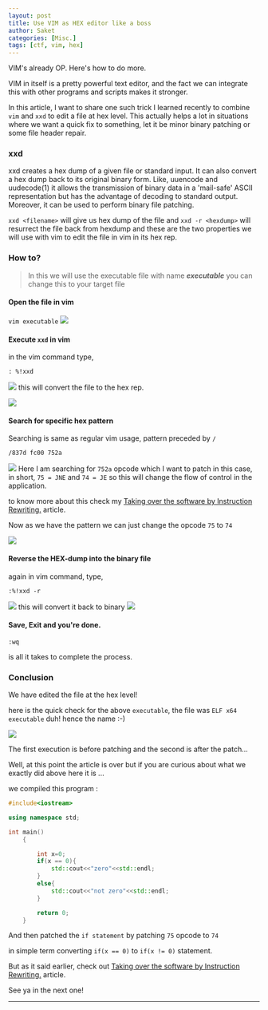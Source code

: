 ```yaml
---
layout: post
title: Use VIM as HEX editor like a boss  
author: Saket
categories: [Misc.]
tags: [ctf, vim, hex]
---
```


<div class="message">
VIM's already OP. Here's how to do more.
</div>

VIM in itself is a pretty powerful text editor, and the fact we can integrate this with other programs and scripts makes it stronger.

In this article, I want to share one such trick I learned recently to combine `vim` and `xxd` to edit a file at hex level.
This actually helps a lot in situations where we want a quick fix to something, let it be minor binary patching or some file header repair.
<!--more-->
### xxd 
xxd creates a hex dump of a given file or standard input.  It can also convert a hex dump back to its original binary form.  Like, uuencode and uudecode(1)  it allows the transmission of binary data in a 'mail-safe' ASCII representation but has the advantage of decoding to standard output.
Moreover, it can be used to perform binary file patching.

`xxd <filename>` will give us hex dump of the file and `xxd -r <hexdump>` will resurrect the file back from hexdump and these are the two properties we will use with vim to edit the file in vim in its hex rep.

### How to?
> In this we will use the executable file with name ***executable***
> you can change this to your target file

#### Open the file in vim
`vim executable`
![](/assets/images/vim/1.png)

#### Execute `xxd` in vim
in the vim command type,

`: %!xxd`

![](/assets/images/vim/2.png)
this will convert the file to the hex rep.

![](/assets/images/vim/3.png)

#### Search for specific hex pattern
Searching is same as regular vim usage, pattern preceded by `/` 

`/837d fc00 752a`

![](/assets/images/vim/4.png)
Here I am searching for `752a` opcode which I want to patch in this case, in short, `75 = JNE` and `74 = JE` so this will change the flow of control in the application.

to know more about this check my [Taking over the software by Instruction Rewriting.](/article/2019/11/25/Taking-over-a-software-by-Instruction-Rewriting.html) article.

Now as we have the pattern we can just change the opcode `75` to `74` 

![](/assets/images/vim/5.png)

#### Reverse the HEX-dump into the binary file
again in vim command, type,

`:%!xxd -r`

![](/assets/images/vim/6.png)
this will convert it back to binary
![](/assets/images/vim/7.png)

#### Save, Exit and you're done.
`:wq`

is all it takes to complete the process.

### Conclusion 
We have edited the file at the hex level!

here is the quick check for the above `executable`, the file was `ELF x64 executable` duh! hence the name :-)

![](/assets/images/vim/8.png)

The first execution is before patching and the second is after the patch...

Well, at this point the article is over but if you are curious about what we exactly did above here it is ...

we compiled this program :

```cpp
#include<iostream>

using namespace std;

int main()
	{

		int x=0;
		if(x == 0){
			std::cout<<"zero"<<std::endl;
		}
		else{
			std::cout<<"not zero"<<std::endl;
		}

		return 0;
	}

```

And then patched the `if statement` by patching `75` opcode to `74`

in simple term converting `if(x == 0)` to `if(x != 0)` statement.

But as it said earlier, check out  [Taking over the software by Instruction Rewriting.](/article/2019/11/25/Taking-over-a-software-by-Instruction-Rewriting.html) article.


See ya in the next one! 

---
